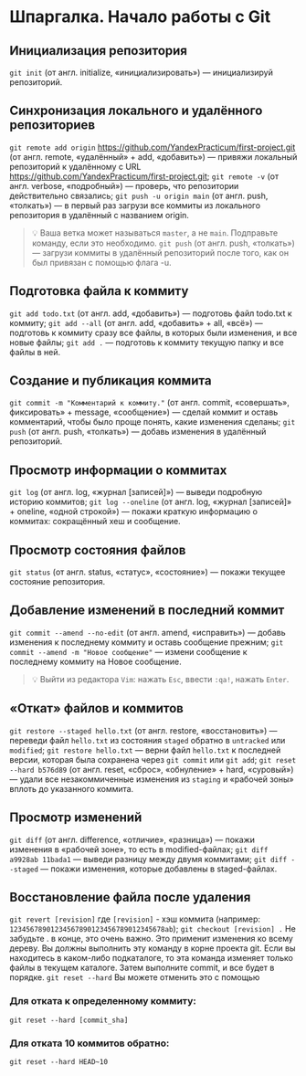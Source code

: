 # Шпаргалка. Начало работы с Git

## Инициализация репозитория

`git init` (от англ. initialize, «инициализировать») — инициализируй репозиторий.

## Синхронизация локального и удалённого репозиториев
`git remote add origin` https://github.com/YandexPracticum/first-project.git (от англ. remote, «удалённый» + add, «добавить») — привяжи локальный репозиторий к удалённому с URL https://github.com/YandexPracticum/first-project.git;
`git remote -v` (от англ. verbose, «подробный») — проверь, что репозитории действительно связались;
`git push -u origin main` (от англ. push, «толкать») — в первый раз загрузи все коммиты из локального репозитория в удалённый с названием origin.
>💡 Ваша ветка может называться `master`, а не `main`. Подправьте команду, если это необходимо.
`git push` (от англ. push, «толкать») — загрузи коммиты в удалённый репозиторий после того, как он был привязан с помощью флага -u.

## Подготовка файла к коммиту
`git add todo.txt` (от англ. add, «добавить») — подготовь файл todo.txt к коммиту;
`git add --all` (от англ. add, «добавить» + all, «всё») — подготовь к коммиту сразу все файлы, в которых были изменения, и все новые файлы;
`git add .` — подготовь к коммиту текущую папку и все файлы в ней.

## Создание и публикация коммита
`git commit -m "Комментарий к коммиту."` (от англ. commit, «совершать», фиксировать» + message, «сообщение») — сделай коммит и оставь комментарий, чтобы было проще понять, какие изменения сделаны;
`git push` (от англ. push, «толкать») — добавь изменения в удалённый репозиторий.

## Просмотр информации о коммитах
`git log` (от англ. log, «журнал [записей]») — выведи подробную историю коммитов;
`git log --oneline` (от англ. log, «журнал [записей]» + oneline, «одной строкой») — покажи краткую информацию о коммитах: сокращённый хеш и сообщение.

## Просмотр состояния файлов
`git status` (от англ. status, «статус», «состояние») — покажи текущее состояние репозитория.

## Добавление изменений в последний коммит
`git commit --amend --no-edit` (от англ. amend, «исправить») — добавь изменения к последнему коммиту и оставь сообщение прежним;
`git commit --amend -m "Новое сообщение"` — измени сообщение к последнему коммиту на Новое сообщение.
>💡 Выйти из редактора `Vim`: нажать `Esc`, ввести `:qa!`, нажать `Enter`.

## «Откат» файлов и коммитов
`git restore --staged hello.txt` (от англ. restore, «восстановить») — переведи файл `hello.txt` из состояния `staged` обратно в `untracked` или `modified`;
`git restore hello.txt` — верни файл `hello.txt` к последней версии, которая была сохранена через `git commit` или `git add`;
`git reset --hard b576d89` (от англ. reset, «сброс», «обнуление» + hard, «суровый») — удали все незакоммиченные изменения из `staging` и «рабочей зоны» вплоть до указанного коммита.

## Просмотр изменений
`git diff` (от англ. difference, «отличие», «разница») — покажи изменения в «рабочей зоне», то есть в modified-файлах;
`git diff a9928ab 11bada1` — выведи разницу между двумя коммитами;
`git diff --staged` — покажи изменения, которые добавлены в staged-файлах.

## Восстановление файла после удаления
`git revert [revision]` где `[revision]` - хэш коммита (например: `12345678901234567890123456789012345678ab`);
`git checkout [revision] .` Не забудьте . в конце, это очень важно. Это применит изменения ко всему дереву. Вы должны выполнить эту команду в корне проекта git. Если вы находитесь в каком-либо подкаталоге, то эта команда изменяет только файлы в текущем каталоге. Затем выполните commit, и все будет в порядке.
`git reset --hard` Вы можете отменить это с помощью

### Для отката к определенному коммиту:
`git reset --hard [commit_sha]` 

### Для отката 10 коммитов обратно:
`git reset --hard HEAD~10`

